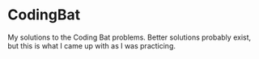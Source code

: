# CodingBat
My solutions to the Coding Bat problems.  Better solutions probably exist, but this is what I came up with as I was practicing.
